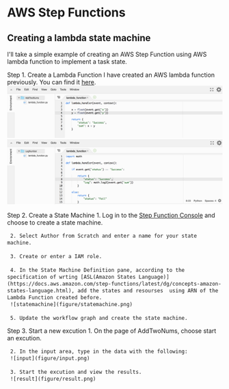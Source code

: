 # AWS Step Functions
## Creating a lambda state machine

I'll take a simple example of creating an AWS Step Function using AWS lambda function to implement a task state. 

Step 1. Create a Lambda Function
     I have created an AWS lambda function previously. You can find it [here](https://github.com/xd515/AWS_BuildingApi).
     ![add](figure/add.png)
     ![log](figure/log.png)

Step 2. Create a State Machine 
     1. Log in to the [Step Function Console](https://aws.amazon.com/cn/step-functions/?sc_channel=PS&sc_campaign=acquisition_USsc_publisher=google&sc_medium=ACQ-P%7CPS-GO%7CBrand%7CDesktop%7CSU%7CApplication%20Integration%7CStep%20Functions%7CUS%7CEN%7CText&sc_content=step_function_e&sc_detail=aws%20step%20function&sc_category=Application%20Integration&sc_segment=293643742238&sc_matchtype=e&sc_country=US&s_kwcid=AL!4422!3!293643742238!e!!g!!aws%20step%20function&ef_id=WLSGQwAAADwBkWOT:20180916165145:s) and choose to create a state machine.
     
     2. Select Author from Scratch and enter a name for your state machine.
     
     3. Create or enter a IAM role.
     
     4. In the State Machine Definition pane, according to the specification of wrting [ASL(Amazon States Language)](https://docs.aws.amazon.com/step-functions/latest/dg/concepts-amazon-states-language.html), add the states and resourses  using ARN of the Lambda Function created before.
     ![statemachine](figure/statemachine.png)
     
     5. Update the workflow graph and create the state machine.

Step 3. Start a new excution
     1. On the page of AddTwoNums, choose start an excution.
     
     2. In the input area, type in the data with the following:
     ![input](figure/input.png)
     
     3. Start the excution and view the results.
     ![result](figure/result.png)
